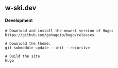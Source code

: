 w-ski.dev
---------

#### Development
```
# Download and install the newest version of Hugo:
https://github.com/gohugoio/hugo/releases

# Download the theme:
git submodule update --init --recursive

# Build the site
hugo
```

